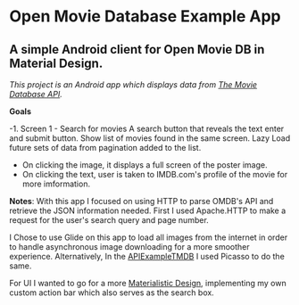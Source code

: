 # **Open Movie Database Example App**
## A simple Android client for Open Movie DB in Material Design.

*This project is an Android app which displays data from [The Movie Database API](http://api.themoviedb.org).*

**Goals**

-1. Screen 1 - Search for movies A search button that reveals the text enter and submit button. Show list of movies found in the same screen. Lazy Load future sets of data from pagination added to the list.
  - On clicking the image, it displays a full screen of the poster image. 
  - On clicking the text, user is taken to IMDB.com's profile of the movie for more imformation.

**Notes**: With this app I focused on using HTTP to parse OMDB's API and retrieve the JSON information needed.
First I used Apache.HTTP to make a request for the user's search query and page number. 

I Chose to use Glide on this app to load all images from the internet in order to handle asynchronous image downloading for a more smoother experience. Alternatively, In the [APIExampleTMDB](https://github.com/Tc2r/APIs/tree/master/APIExampleTMDB) I used Picasso to do the same.

For UI I wanted to go for a more [Materialistic Design](https://material.io/guidelines/), implementing my own custom action bar which also serves as the search box.
